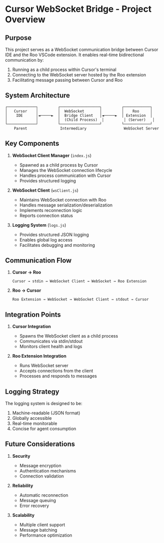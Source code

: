 # Cursor WebSocket Bridge - Project Overview

## Purpose

This project serves as a WebSocket communication bridge between Cursor IDE and the Roo VSCode extension. It enables real-time bidirectional communication by:

1. Running as a child process within Cursor's terminal
2. Connecting to the WebSocket server hosted by the Roo extension
3. Facilitating message passing between Cursor and Roo

## System Architecture

```
┌─────────────┐         ┌──────────────────┐         ┌────────────┐
│   Cursor    │         │  WebSocket       │         │    Roo     │
│    IDE      │◄─────►  │  Bridge Client   │◄─────►  │ Extension  │
│             │         │  (Child Process)  │         │ (Server)   │
└─────────────┘         └──────────────────┘         └────────────┘
    Parent               Intermediary                 WebSocket Server
```

## Key Components

1. **WebSocket Client Manager** (`index.js`)
   - Spawned as a child process by Cursor
   - Manages the WebSocket connection lifecycle
   - Handles process communication with Cursor
   - Provides structured logging

2. **WebSocket Client** (`wsClient.js`)
   - Maintains WebSocket connection with Roo
   - Handles message serialization/deserialization
   - Implements reconnection logic
   - Reports connection status

3. **Logging System** (`logs.js`)
   - Provides structured JSON logging
   - Enables global log access
   - Facilitates debugging and monitoring

## Communication Flow

1. **Cursor → Roo**
   ```
   Cursor → stdin → WebSocket Client → WebSocket → Roo Extension
   ```

2. **Roo → Cursor**
   ```
   Roo Extension → WebSocket → WebSocket Client → stdout → Cursor
   ```

## Integration Points

1. **Cursor Integration**
   - Spawns the WebSocket client as a child process
   - Communicates via stdin/stdout
   - Monitors client health and logs

2. **Roo Extension Integration**
   - Runs WebSocket server
   - Accepts connections from the client
   - Processes and responds to messages

## Logging Strategy

The logging system is designed to be:
1. Machine-readable (JSON format)
2. Globally accessible
3. Real-time monitorable
4. Concise for agent consumption

## Future Considerations

1. **Security**
   - Message encryption
   - Authentication mechanisms
   - Connection validation

2. **Reliability**
   - Automatic reconnection
   - Message queuing
   - Error recovery

3. **Scalability**
   - Multiple client support
   - Message batching
   - Performance optimization
